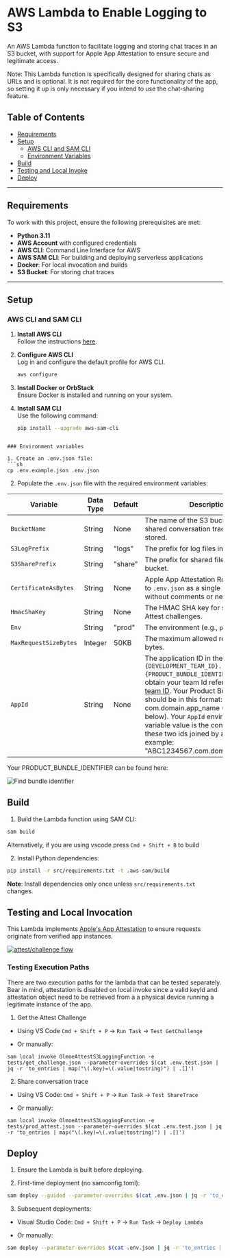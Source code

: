 # AWS Lambda to Enable Logging to S3

An AWS Lambda function to facilitate logging and storing chat traces in an S3 bucket, with support for Apple App Attestation to ensure secure and legitimate access.

Note: This Lambda function is specifically designed for sharing chats as URLs and is optional. It is not required for the core functionality of the app, so setting it up is only necessary if you intend to use the chat-sharing feature.

## Table of Contents

- [Requirements](#requirements)
- [Setup](#setup)
  - [AWS CLI and SAM CLI](#aws-cli-and-sam-cli)
  - [Environment Variables](#environment-variables)
- [Build](#build)
- [Testing and Local Invoke](#testing-and-local-invoke)
- [Deploy](#deploy)


---

## Requirements

To work with this project, ensure the following prerequisites are met:

- **Python 3.11**
- **AWS Account** with configured credentials
- **AWS CLI**: Command Line Interface for AWS
- **AWS SAM CLI**: For building and deploying serverless applications
- **Docker**: For local invocation and builds
- **S3 Bucket**: For storing chat traces

---

## Setup

### AWS CLI and SAM CLI

1. **Install AWS CLI**  
   Follow the instructions [here](https://aws.amazon.com/cli/).

2. **Configure AWS CLI**  
   Log in and configure the default profile for AWS CLI.
   ```bash
   aws configure
   ```

3. **Install Docker or OrbStack**  
   Ensure Docker is installed and running on your system.

4. **Install SAM CLI**  
   Use the following command:
   ```sh
   pip install --upgrade aws-sam-cli
  ```

### Environment variables

1. Create an .env.json file:
```sh
cp .env.example.json .env.json
```

2. Populate the `.env.json` file with the required environment variables:

|Variable|Data Type|Default|Description|
|---|---|---|---|
|`BucketName`|String|None|The name of the S3 bucket where the shared conversation traces will be stored.|
|`S3LogPrefix`|String|"logs"|The prefix for log files in the S3 bucket.|
|`S3SharePrefix`|String|"share"|The prefix for shared files in the S3 bucket.|
|`CertificateAsBytes`|String|None|Apple App Attestation Root CA, added to `.env.json` as a single line of text without comments or newlines.|
|`HmacShaKey`|String|None|The HMAC SHA key for signing Apple Attest challenges.|
|`Env`|String|"prod"|The environment (e.g., `prod` or `dev`).|
|`MaxRequestSizeBytes`|Integer|50KB|The maximum allowed request size in bytes.|                                                                                                               |
|`AppId`|String|None|The application ID in the format `{DEVELOPMENT_TEAM_ID}.{PRODUCT_BUNDLE_IDENTIFIER}`. To obtain your team Id refer to [Locate your team ID](https://developer.apple.com/help/account/manage-your-team/locate-your-team-id/). Your Product Bundle Identifier should be in this format: com.domain.app_name (See image below). Your `AppId` environment variable value is the concatenation of these two ids joined by a period. For example: "ABC1234567.com.domain.app_name" |

Your PRODUCT_BUNDLE_IDENTIFIER can be found here: 

![Find bundle identifier](https://github.com/user-attachments/assets/45caa505-b699-4283-b561-aa2707078610)

## Build

1. Build the Lambda function using SAM CLI:
```sh
sam build
```

Alternatively, if you are using vscode press `Cmd + Shift + B` to build

2. Install Python dependencies:
```sh
pip install -r src/requirements.txt -t .aws-sam/build
```
**Note**: Install dependencies only once unless `src/requirements.txt` changes.

## Testing and Local Invocation

This Lambda implements [Apple's App Attestation](https://developer.apple.com/documentation/devicecheck/establishing-your-app-s-integrity) to ensure requests originate from verified app instances.

[![attest/challenge flow](https://github.com/user-attachments/assets/d532612b-41de-4cf6-af8b-c443a94686b9)](https://developer.apple.com/documentation/devicecheck/establishing-your-app-s-integrity)

### Testing Execution Paths

There are two execution paths for the lambda that can be tested separately. Bear in mind, attestation is disabled on local invoke since a valid keyId and attestation object need to be retrieved from a a physical device running a legitimate instance of the app.

1. Get the Attest Challenge


- Using VS Code `Cmd + Shift + P` -> `Run Task` -> `Test GetChallenge`

- Or manually:
```shell
sam local invoke OlmoeAttestS3LoggingFunction -e tests/get_challenge.json --parameter-overrides $(cat .env.test.json | jq -r 'to_entries | map("\(.key)=\(.value|tostring)") | .[]')
```

2. Share conversation trace

- Using VS Code: `Cmd + Shift + P` -> `Run Task` -> `Test ShareTrace`

- Or manually:
```shell
sam local invoke OlmoeAttestS3LoggingFunction -e tests/prod_attest.json --parameter-overrides $(cat .env.test.json | jq -r 'to_entries | map("\(.key)=\(.value|tostring)") | .[]')
```

## Deploy

1. Ensure the Lambda is built before deploying.

2.	First-time deployment (no samconfig.toml):
```sh
sam deploy --guided --parameter-overrides $(cat .env.json | jq -r 'to_entries | map("\(.key)=\(.value|tostring)") | .[]')
```

3.	Subsequent deployments:

-	Visual Studio Code:
`Cmd + Shift + P` -> `Run Task` -> `Deploy Lambda`

- Or manually:
```sh
sam deploy --parameter-overrides $(cat .env.json | jq -r 'to_entries | map("\(.key)=\(.value|tostring)") | .[]')
```